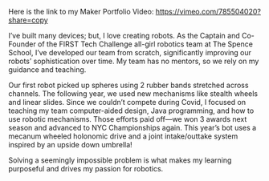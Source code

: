 Here is the link to my Maker Portfolio Video: https://vimeo.com/785504020?share=copy

I’ve built many devices; but, I love creating robots. As the Captain and Co-Founder of the FIRST Tech Challenge all-girl robotics team at The Spence School, I’ve developed our team from scratch, significantly improving our robots’ sophistication over time. My team has no mentors, so we rely on my guidance and teaching.

Our first robot picked up spheres using 2 rubber bands stretched across channels. The following year, we used new mechanisms like stealth wheels and linear slides. Since we couldn’t compete during Covid, I focused on teaching my team computer-aided design, Java programming, and how to use robotic mechanisms. Those efforts paid off—we won 3 awards next season and advanced to NYC Championships again. This year’s bot uses a mecanum wheeled holonomic drive and a joint intake/outtake system inspired by an upside down umbrella! 

Solving a seemingly impossible problem is what makes my learning purposeful and drives my passion for robotics.
